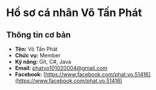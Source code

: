 # Hồ sơ cá nhân Võ Tấn Phát

## Thông tin cơ bản

- **Tên:** Võ Tấn Phát  
- **Chức vụ:** Member  
- **Kỹ năng:** Git, C#, Java  
- **Email:** phatvo101020004@gmail.com  
- **Facebook:** [https://www.facebook.com/phat.vo.51416](https://www.facebook.com/phat.vo.51416)
